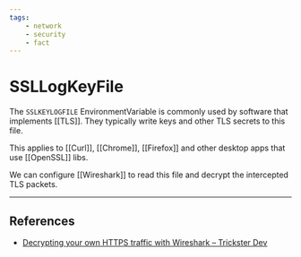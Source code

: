 ```yaml
---
tags:
    - network
    - security
    - fact
---
```


# SSLLogKeyFile

The `SSLKEYLOGFILE` EnvironmentVariable is commonly used by software that implements [[TLS]]. They typically write keys and other TLS secrets to this file.

This applies to [[Curl]], [[Chrome]], [[Firefox]] and other desktop apps that use [[OpenSSL]] libs.

We can configure [[Wireshark]] to read this file and decrypt the intercepted TLS packets.

___

## References

* [Decrypting your own HTTPS traffic with Wireshark – Trickster Dev](https://www.trickster.dev/post/decrypting-your-own-https-traffic-with-wireshark/)
